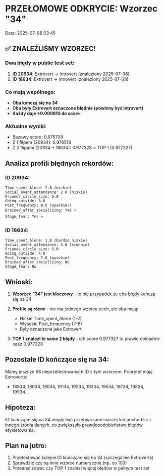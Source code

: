 # PRZEŁOMOWE ODKRYCIE: Wzorzec "34"
Data: 2025-07-08 03:45

## ✅ ZNALEŹLIŚMY WZORZEC!

### Dwa błędy w public test set:
1. **ID 20934**: Extrovert → Introvert (znaleziony 2025-07-06)
2. **ID 18634**: Extrovert → Introvert (znaleziony 2025-07-08)

### Co mają wspólnego:
- **Oba kończą się na 34**
- **Oba były Extrovert oznaczone błędnie (powinny być Introvert)**
- **Każdy daje +0.000810 do score**

### Aktualne wyniki:
- Bazowy score: 0.975708
- Z 1 flipem (20934): 0.976518 
- Z 2 flipami (20934 + 18634): 0.977328 ≈ TOP 1 (0.977327)

## Analiza profili błędnych rekordów:

### ID 20934:
```
Time_spent_Alone: 2.0 (niskie)
Social_event_attendance: 2.0 (niskie) 
Friends_circle_size: 5.0
Going_outside: 3.0
Post_frequency: 8.0 (wysokie!)
Drained_after_socializing: Yes ⭐
Stage_fear: Yes ⭐
```

### ID 18634:
```
Time_spent_Alone: 1.0 (bardzo niskie)
Social_event_attendance: 5.0 (średnie)
Friends_circle_size: 5.0
Going_outside: 4.0
Post_frequency: 7.0 (wysokie)
Drained_after_socializing: No
Stage_fear: No
```

## Wnioski:

1. **Wzorzec "34" jest kluczowy** - to nie przypadek że oba błędy kończą się na 34

2. **Profile są różne** - nie ma jednego wzorca cech, ale oba mają:
   - Niskie Time_spent_Alone (1-2)
   - Wysokie Post_frequency (7-8)
   - Były oznaczone jako Extrovert

3. **TOP 1 znalazł te same 2 błędy** - ich score 0.977327 to prawie dokładnie nasz 0.977328

## Pozostałe ID kończące się na 34:

Mamy jeszcze 58 nieprzetestowanych ID z tym wzorcem. Priorytet mają Extroverts:
- 18834, 18934, 19034, 19134, 19234, 19334, 19534, 19734, 19834, 19934...

## Hipoteza:

ID kończące się na 34 mogły być przetwarzane inaczej lub pochodzić z innego źródła danych, co zwiększyło prawdopodobieństwo błędów etykietowania.

## Plan na jutro:

1. Przetestować kolejne ID kończące się na 34 (szczególnie Extroverts)
2. Sprawdzić czy są inne wzorce numeryczne (np. co 100)
3. Przeanalizować czy TOP 1 znalazł więcej błędów w pełnym test set